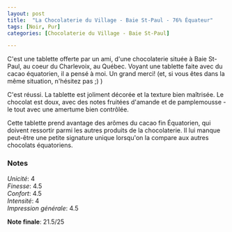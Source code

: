 ```yaml
---
layout: post
title:  "La Chocolaterie du Village - Baie St-Paul - 76% Équateur"
tags: [Noir, Pur] 
categories: [Chocolaterie du Village - Baie St-Paul]

---
```


C'est une tablette offerte par un ami, d'une chocolaterie située à Baie St-Paul, au coeur du Charlevoix, au Québec. Voyant une tablette faite avec du cacao équatorien, il a pensé à moi. Un grand merci! (et, si vous êtes dans la même situation, n'hésitez pas ;) )

C'est réussi. La tablette est joliment décorée et la texture bien maîtrisée. Le chocolat est doux, avec des notes fruitées d'amande et de pamplemousse - le tout avec une amertume bien contrôlée.

Cette tablette prend avantage des arômes du cacao fin Équatorien, qui doivent ressortir parmi les autres produits de la chocolaterie. Il lui manque peut-être une petite signature unique lorsqu'on la compare aux autres chocolats équatoriens. 



### Notes

_Unicité_: 4  
_Finesse_: 4.5  
_Confort_: 4.5  
_Intensité_: 4  
_Impression générale_: 4.5

**Note finale**: 21.5/25